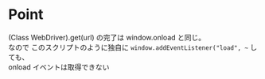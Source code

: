 # Point
(Class WebDriver).get(url) の完了は window.onload と同じ。  
なので このスクリプトのように独自に `window.addEventListener("load", ~` しても、  
onload イベントは取得できない  
